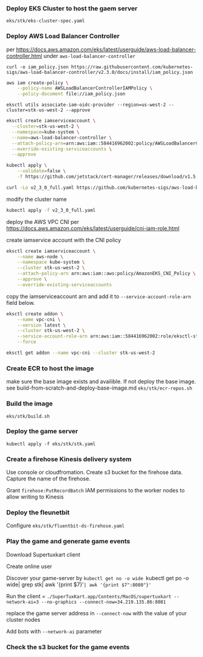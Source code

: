### Deploy EKS Cluster to host the gaem server
`eks/stk/eks-cluster-spec.yaml`

### Deploy AWS Load Balancer Controller

per https://docs.aws.amazon.com/eks/latest/userguide/aws-load-balancer-controller.html
 under `aws-load-balancer-controller`

`curl -o iam_policy.json https://raw.githubusercontent.com/kubernetes-sigs/aws-load-balancer-controller/v2.3.0/docs/install/iam_policy.json`

```bash
aws iam create-policy \
    --policy-name AWSLoadBalancerControllerIAMPolicy \
    --policy-document file://iam_policy.json
```

`eksctl utils associate-iam-oidc-provider --region=us-west-2 --cluster=stk-us-west-2 --approve`

```bash
eksctl create iamserviceaccount \
  --cluster=stk-us-west-2 \
  --namespace=kube-system \
  --name=aws-load-balancer-controller \
  --attach-policy-arn=arn:aws:iam::584416962002:policy/AWSLoadBalancerControllerIAMPolicy \
  --override-existing-serviceaccounts \
  --approve
```

```bash
kubectl apply \
    --validate=false \
    -f https://github.com/jetstack/cert-manager/releases/download/v1.5.4/cert-manager.yaml
```

```bash
curl -Lo v2_3_0_full.yaml https://github.com/kubernetes-sigs/aws-load-balancer-controller/releases/download/v2.3.0/v2_3_0_full.yaml
```

modify the cluster name 

```bash
kubectl apply -f v2_3_0_full.yaml 
```

deploy the AWS VPC CNI per https://docs.aws.amazon.com/eks/latest/userguide/cni-iam-role.html

create iamservice account with the CNI policy

```bash
eksctl create iamserviceaccount \
    --name aws-node \
    --namespace kube-system \
    --cluster stk-us-west-2 \
    --attach-policy-arn arn:aws:iam::aws:policy/AmazonEKS_CNI_Policy \
    --approve \
    --override-existing-serviceaccounts
```

copy the iamserviceaccount arn and add it to `--service-account-role-arn` field below.

```bash
eksctl create addon \
    --name vpc-cni \
    --version latest \
    --cluster stk-us-west-2 \
    --service-account-role-arn arn:aws:iam::584416962002:role/eksctl-stk-us-west-2-addon-iamserviceaccount-Role1-Q199BGXGVQHH \
    --force

eksctl get addon --name vpc-cni --cluster stk-us-west-2
```

### Create ECR to host the image
make sure the base image exists and availible. If not deploy the base image. see build-from-scratch-and-deploy-base-image.md
`eks/stk/ecr-repos.sh`

### Build the image
`eks/stk/build.sh`

### Deploy the game server
`kubectl apply -f eks/stk/stk.yaml`

### Create a firehose Kinesis delivery system 
Use console or cloudfromation. Create s3 bucket for the firehose data. Capture the name of the firehose.

Grant `firehose:PutRecordBatch` IAM permissions to the worker nodes to allow writing to Kinesis

### Deploy the fleunetbit 
Configure `eks/stk/fluentbit-ds-firehose.yaml` 

### Play the game and generate game events

Download Supertuxkart client 

Create online user

Discover your game-server by `kubectl get no -o wide `kubectl get po -o wide| grep stk| awk '{print $7}'`| awk '{print $7":8080"}'`

Run the client = `./SuperTuxKart.app/Contents/MacOS/supertuxkart --network-ai=3 --no-graphics --connect-now=34.219.135.86:8081`

replace the game server address in `--connect-now`  with the value of your cluster nodes

Add bots with `--network-ai` parameter

### Check the s3 bucket for the game events 


